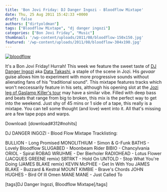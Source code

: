 ```yaml
---
title: 'Bon Jovi Friday: DJ Danger Ingozi - Bloodflow Mixtape'
date: Thu, 25 Aug 2011 15:42:33 +0000
draft: false
authors: ["dirtyoldman"]
tags: ["Bloodflow Mixtape", "dj danger ingozi"]
categories: ["Bon Jovi Friday", "Music"]
thumbnail: '/wp-content/uploads/2011/08/bloodflow-150x150.jpg'
featured: '/wp-content/uploads/2011/08/bloodflow-304x190.jpg'
---
```


[![](/wp-content/uploads/2011/08/bloodflow-e1314285874211.jpg "bloodflow")](/2011/08/25/bon-jovi-friday-dj-danger-ingozi-bloodflow-mixtape/bloodflow/)

It's a Bon Jovi Friday! Hurrah! This week we feature the sweet taste of [DJ Danger Ingozi](http://www.facebook.com/djdangeringozi) aka [Data Takashi](http://www.facebook.com/datatakashi), a staple of the scene in Jozi. His _gevaar_ guise allows him to experiment with more progressive sounds without  alienating fans of his "traditional sound". This mixtape features tracks which won't neccessarily feature in his sets, although his opening slot at the [Jozi leg of Gaslamp Killer's tour](http://www.facebook.com/event.php?eid=142065862545258&ref=ts) may have a similar vibe. Filled with deep bass and beats that range from big to broken, this mix is the perfect way to get into the weekend. Just shy of 45 mins or 1 side of a tape, this really is a mixtape. You can tell some thought (and love) went into it. All that's missing are a few tape pops and warps.

Download: \[download#312#nohits\]

DJ DANGER INGOZI - Blood Flow Mixtape Tracklisting:

BULLION - Long Promised MONOLITHIUM - Simon & G-Funk BATHS - Lovely Bloodflow SLUGABED - Moonbeam Rider BIBIO - Chancylvania ORIOL - Spiral ROBAG WRUHME - Der Bierholer RADIOHEAD - Lotus Flower (JACQUES GREENE remix) SBTRKT - Hold On UNTOLD - Stop What You're Doing (JAMES BLAKE remix) KEVIN McPHEE - Get In With You JAMES BLAKE - Buzzard & Kestral MOUNT KIMBIE - Brave's Chords JOHN HUGHES - Bird Of Ill Omen MANE MANE - Just Called To

\[tags\]DJ Danger Ingozi, Bloodflow Mixtape\[/tags\]